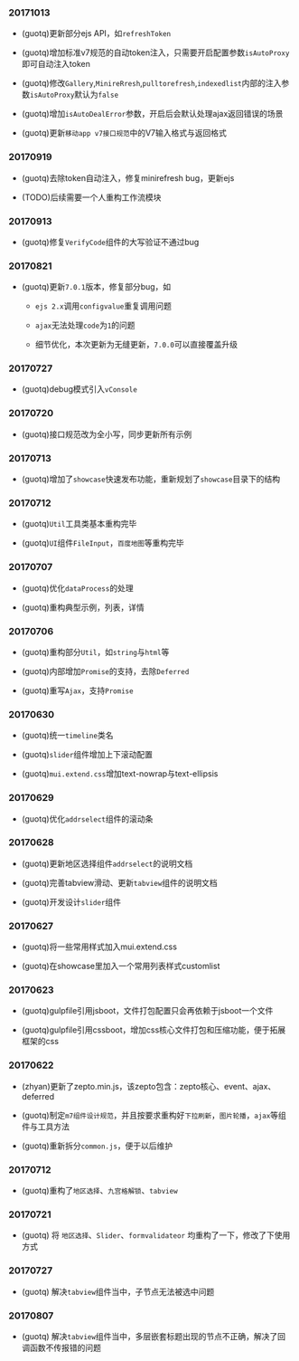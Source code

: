### 20171013

- (guotq)更新部分ejs API，如`refreshToken`
    
- (guotq)增加标准v7规范的自动token注入，只需要开启配置参数`isAutoProxy`即可自动注入token
    
- (guotq)修改`Gallery`,`MinireRresh`,`pulltorefresh`,`indexedlist`内部的注入参数`isAutoProxy`默认为`false`
    
- (guotq)增加`isAutoDealError`参数，开启后会默认处理ajax返回错误的场景
    
- (guotq)更新`移动app v7接口规范`中的V7输入格式与返回格式

### 20170919

- (guotq)去除token自动注入，修复minirefresh bug，更新ejs

- (TODO)后续需要一个人重构工作流模块

### 20170913

- (guotq)修复`VerifyCode`组件的大写验证不通过bug

### 20170821

- (guotq)更新`7.0.1`版本，修复部分bug，如

    - `ejs 2.x`调用`configvalue`重复调用问题
    
    - `ajax`无法处理`code`为`1`的问题
    
    - 细节优化，本次更新为无缝更新，`7.0.0`可以直接覆盖升级

### 20170727

- (guotq)debug模式引入`vConsole`

### 20170720

- (guotq)接口规范改为全小写，同步更新所有示例

### 20170713

- (guotq)增加了`showcase`快速发布功能，重新规划了`showcase`目录下的结构

### 20170712

- (guotq)`Util`工具类基本重构完毕

- (guotq)`UI`组件`FileInput`，`百度地图`等重构完毕

### 20170707

- (guotq)优化`dataProcess`的处理

- (guotq)重构典型示例，列表，详情

### 20170706

- (guotq)重构部分`Util`，如`string`与`html`等

- (guotq)内部增加`Promise`的支持，去除`Deferred`

- (guotq)重写`Ajax`，支持`Promise`

### 20170630

- (guotq)统一`timeline`类名

- (guotq)`slider`组件增加上下滚动配置

- (guotq)`mui.extend.css`增加text-nowrap与text-ellipsis

### 20170629

- (guotq)优化`addrselect`组件的滚动条

### 20170628

- (guotq)更新地区选择组件`addrselect`的说明文档

- (guotq)完善tabview滑动、更新`tabview`组件的说明文档

- (guotq)开发设计`slider`组件

### 20170627

- (guotq)将一些常用样式加入mui.extend.css

- (guotq)在showcase里加入一个常用列表样式customlist

### 20170623

- (guotq)gulpfile引用jsboot，文件打包配置只会再依赖于jsboot一个文件

- (guotq)gulpfile引用cssboot，增加css核心文件打包和压缩功能，便于拓展框架的css

### 20170622

- (zhyan)更新了zepto.min.js，该zepto包含：zepto核心、event、ajax、deferred

- (guotq)制定`m7组件设计规范`，并且按要求重构好`下拉刷新`，`图片轮播`，`ajax`等组件与工具方法

- (guotq)重新拆分`common.js`，便于以后维护

### 20170712

- (guotq)重构了`地区选择`、`九宫格解锁`、`tabview`

### 20170721

- (guotq) 将 `地区选择`、`Slider`、`formvalidateor` 均重构了一下，修改了下使用方式

### 20170727

- (guotq) 解决`tabview`组件当中，子节点无法被选中问题

### 20170807 

- (guotq) 解决`tabview`组件当中，多层嵌套标题出现的节点不正确，解决了回调函数不传报错的问题